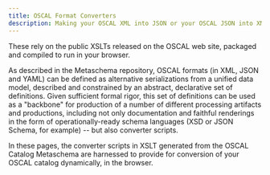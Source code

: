 ```yaml
---
title: OSCAL Format Converters
description: Making your OSCAL XML into JSON or your OSCAL JSON into XML
---
```


These rely on the public XSLTs released on the OSCAL web site, packaged and compiled to run in your browser.

As described in the Metaschema repository, OSCAL formats (in XML, JSON and YAML) can be defined as alternative serializations from a unified data model, described and constrained by an abstract, declarative set of definitions. Given sufficient formal rigor, this set of definitions can be used as a "backbone" for production of a number of different processing artifacts and productions, including not only documentation and faithful renderings in the form of operationally-ready schema languages (XSD or JSON Schema, for example) -- but also converter scripts.

In these pages, the converter scripts in XSLT generated from the OSCAL Catalog Metaschema are harnessed to provide for conversion of your OSCAL catalog dynamically, in the browser.

